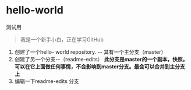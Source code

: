 # hello-world
测试用
> 我是一个新手小白，正在学习GitHub
1. 创建了一个hello- world repository. -- 其有一个主分支（master）
2. 创建了另一个分支--（readme-edits） 
**此分支是master的一个副本，快照。可以在它上面做任何事情，不会影响到master分支。最会可以合并到主分支上**
3. 编辑一下readme-edits 分支
